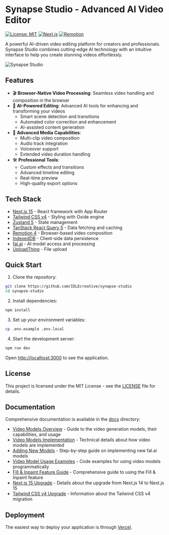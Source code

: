# Synapse Studio - Advanced AI Video Editor

[![License: MIT](https://img.shields.io/badge/License-MIT-yellow.svg)](https://opensource.org/licenses/MIT)
[![Next.js](https://img.shields.io/badge/Next.js-15-black)](https://nextjs.org)
[![Remotion](https://img.shields.io/badge/Remotion-latest-blue)](https://remotion.dev)

A powerful AI-driven video editing platform for creators and professionals. Synapse Studio combines cutting-edge AI technology with an intuitive interface to help you create stunning videos effortlessly.

![Synapse Studio](https://github.com/IDLEcreative/synapse-studio/blob/main/src/app/opengraph-image.png?raw=true)

## Features

- 🎬 **Browser-Native Video Processing**: Seamless video handling and composition in the browser
- 🤖 **AI-Powered Editing**: Advanced AI tools for enhancing and transforming your videos
  - Smart scene detection and transitions
  - Automated color correction and enhancement
  - AI-assisted content generation
- 🎵 **Advanced Media Capabilities**:
  - Multi-clip video composition
  - Audio track integration
  - Voiceover support
  - Extended video duration handling
- 🛠️ **Professional Tools**:
  - Custom effects and transitions
  - Advanced timeline editing
  - Real-time preview
  - High-quality export options

## Tech Stack

- [Next.js 15](https://nextjs.org) - React framework with App Router
- [Tailwind CSS v4](https://tailwindcss.com) - Styling with Oxide engine
- [Zustand 5](https://github.com/pmndrs/zustand) - State management
- [TanStack React Query 5](https://tanstack.com/query) - Data fetching and caching
- [Remotion 4](https://remotion.dev) - Browser-based video composition
- [IndexedDB](https://developer.mozilla.org/docs/Web/API/IndexedDB_API) - Client-side data persistence
- [fal.ai](https://fal.ai) - AI model access and processing
- [UploadThing](https://uploadthing.com) - File upload

## Quick Start

1. Clone the repository:

```bash
git clone https://github.com/IDLEcreative/synapse-studio
cd synapse-studio
```

2. Install dependencies:

```bash
npm install
```

3. Set up your environment variables:

```bash
cp .env.example .env.local
```

4. Start the development server:

```bash
npm run dev
```

Open [http://localhost:3000](http://localhost:3000) to see the application.

## License

This project is licensed under the MIT License - see the [LICENSE](LICENSE) file for details.

## Documentation

Comprehensive documentation is available in the [docs](./docs) directory:

- [Video Models Overview](./docs/video-models.md) - Guide to the video generation models, their capabilities, and usage
- [Video Models Implementation](./docs/video-models-implementation.md) - Technical details about how video models are implemented
- [Adding New Models](./docs/adding-new-models.md) - Step-by-step guide on implementing new fal.ai models
- [Video Model Usage Examples](./docs/examples/video-model-usage.md) - Code examples for using video models programmatically
- [Fill & Inpaint Feature Guide](./docs/fill-inpaint-feature.md) - Comprehensive guide to using the Fill & Inpaint feature
- [Next.js 15 Upgrade](./docs/nextjs-15-upgrade.md) - Details about the upgrade from Next.js 14 to Next.js 15
- [Tailwind CSS v4 Upgrade](./docs/tailwind-v4-upgrade.md) - Information about the Tailwind CSS v4 migration

## Deployment

The easiest way to deploy your application is through [Vercel](https://vercel.com).
